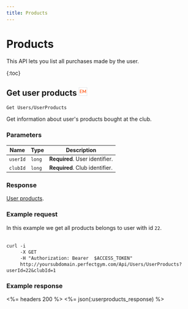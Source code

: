 ```yaml
---
title: Products
---
```


# Products

This API lets you list all purchases made by the user.

{:toc}


## Get user products ![alt text][EM]

    Get Users/UserProducts

Get information about user's products bought at the club.


### Parameters

Name  	    | Type     		| Description
------------|---------------|------------
`userId`    |`long`    		| **Required**. User identifier.
`clubId`    |`long`    		| **Required**. Club identifier.
 

### Response

[User products][UserProducts].


### Example request

In this example we get all products belongs to user with id `22`.

``` command-line

curl -i 
     -X GET 
     -H "Authorization: Bearer  $ACCESS_TOKEN"  
     http://yoursubdomain.perfectgym.com/Api/Users/UserProducts?userId=22&clubId=1
```


### Example response

<%= headers 200 %>
<%= json(:userproducts_response) %>


[UserProducts]: /appendix/datatypes/userproducts
[EM]: /assets/images/employee.png "Employee mode"









